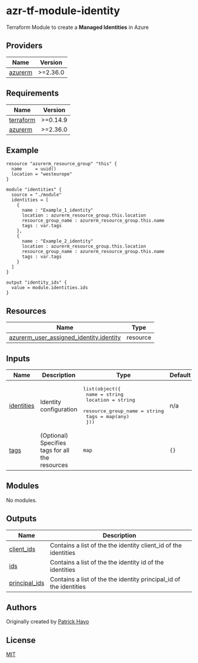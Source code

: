 <!-- BEGIN_TF_DOCS -->
# azr-tf-module-identity

Terraform Module to create a **Managed Identities** in Azure

## Providers

| Name | Version |
|------|---------|
| <a name="provider_azurerm"></a> [azurerm](#provider\_azurerm) | >=2.36.0 |

## Requirements

| Name | Version |
|------|---------|
| <a name="requirement_terraform"></a> [terraform](#requirement\_terraform) | >=0.14.9 |
| <a name="requirement_azurerm"></a> [azurerm](#requirement\_azurerm) | >=2.36.0 |

## Example

```hcl
resource "azurerm_resource_group" "this" {
  name     = uuid()
  location = "westeurope"
}

module "identities" {
  source = "./module"
  identities = [
    {
      name : "Example_1_identity"
      location : azurerm_resource_group.this.location
      resource_group_name : azurerm_resource_group.this.name
      tags : var.tags
    },
    {
      name : "Example_2_identity"
      location : azurerm_resource_group.this.location
      resource_group_name : azurerm_resource_group.this.name
      tags : var.tags
    }
  ]
}

output "identity_ids" {
  value = module.identities.ids
}
```

## Resources

| Name | Type |
|------|------|
| [azurerm_user_assigned_identity.identity](https://registry.terraform.io/providers/hashicorp/azurerm/latest/docs/resources/user_assigned_identity) | resource |

## Inputs

| Name | Description | Type | Default | Required |
|------|-------------|------|---------|:--------:|
| <a name="input_identities"></a> [identities](#input\_identities) | Identity configuration | <pre>list(object({<br>    name                = string<br>    location            = string<br>    resource_group_name = string<br>    tags                = map(any)<br>  }))</pre> | n/a | yes |
| <a name="input_tags"></a> [tags](#input\_tags) | (Optional) Specifies tags for all the resources | `map` | `{}` | no |

## Modules

No modules.

## Outputs

| Name | Description |
|------|-------------|
| <a name="output_client_ids"></a> [client\_ids](#output\_client\_ids) | Contains a list of the the identity client\_id  of the identities |
| <a name="output_ids"></a> [ids](#output\_ids) | Contains a list of the the identity id of the identities |
| <a name="output_principal_ids"></a> [principal\_ids](#output\_principal\_ids) | Contains a list of the the identity principal\_id of the identities |

## Authors

Originally created by [Patrick Hayo](http://github.com/patrickhayo)

## License

[MIT](LICENSE)
<!-- END_TF_DOCS -->

